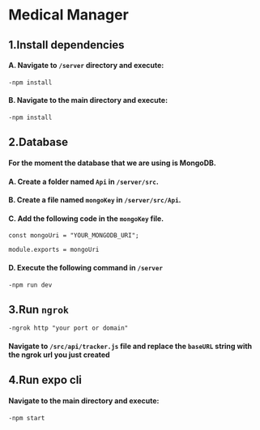 # Medical Manager

## 1.Install dependencies

#### A. Navigate to `/server` directory and execute:
```
-npm install
```

#### B. Navigate to the main directory and execute:
```
-npm install
```

## 2.Database 

#### For the moment the database that we are using is MongoDB.

#### A. Create a folder named `Api` in `/server/src`.
#### B. Create a file named `mongoKey` in `/server/src/Api`.
#### C. Add the following code in the `mongoKey` file.
```
const mongoUri = "YOUR_MONGODB_URI";

module.exports = mongoUri
```
#### D. Execute the following command in `/server`
```
-npm run dev 
```

## 3.Run `ngrok`
```
-ngrok http "your port or domain"
```
#### Navigate to `/src/api/tracker.js` file and replace the `baseURL` string with the ngrok url you just created

## 4.Run expo cli

#### Navigate to the main directory and execute:
```
-npm start
```
